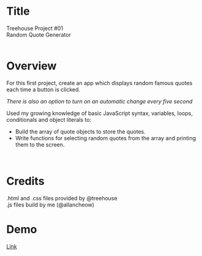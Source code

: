 
# Title
Treehouse Project #01  
	Random Quote Generator  
<br>

# Overview

For this first project, create an app which displays random famous quotes each time a button is clicked.

_There is also an option to turn on an automatic change every five second_

Used my growing knowledge of basic JavaScript syntax, variables, loops, conditionals and object literals to:
 - Build the array of quote objects to store the quotes.
 - Write functions for selecting random quotes from the array and printing them to the screen.  
<br>

# Credits
.html and .css files provided by @treehouse  
.js files build by me (@allancheow)

# Demo
[Link](https://allancheow.github.io/Random-Quote-Generator/)
